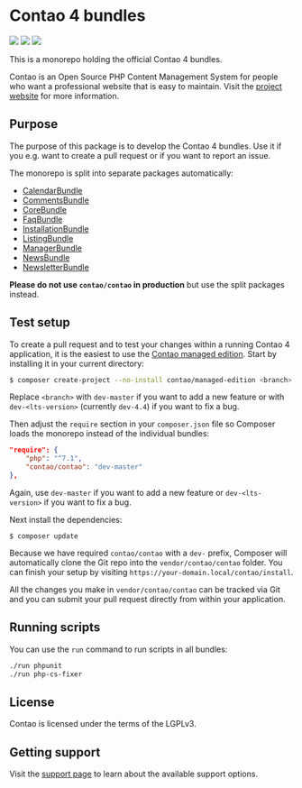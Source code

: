 # Contao 4 bundles

[![](https://img.shields.io/travis/contao/contao/master.svg?style=flat-square)](https://travis-ci.org/contao/contao/)
[![](https://img.shields.io/coveralls/contao/contao/master.svg?style=flat-square)](https://coveralls.io/github/contao/contao)
[![](https://img.shields.io/packagist/v/contao/contao.svg?style=flat-square)](https://packagist.org/packages/contao/contao)

This is a monorepo holding the official Contao 4 bundles.

Contao is an Open Source PHP Content Management System for people who want a
professional website that is easy to maintain. Visit the [project website][1]
for more information.

## Purpose

The purpose of this package is to develop the Contao 4 bundles. Use it if you
e.g. want to create a pull request or if you want to report an issue.

The monorepo is split into separate packages automatically:

 * [CalendarBundle](https://github.com/contao/calendar-bundle)
 * [CommentsBundle](https://github.com/contao/comments-bundle)
 * [CoreBundle](https://github.com/contao/core-bundle)
 * [FaqBundle](https://github.com/contao/faq-bundle)
 * [InstallationBundle](https://github.com/contao/installation-bundle)
 * [ListingBundle](https://github.com/contao/listing-bundle)
 * [ManagerBundle](https://github.com/contao/manager-bundle)
 * [NewsBundle](https://github.com/contao/news-bundle)
 * [NewsletterBundle](https://github.com/contao/newsletter-bundle)

**Please do not use `contao/contao` in production** but use the split packages
instead.

## Test setup

To create a pull request and to test your changes within a running Contao 4
application, it is the easiest to use the [Contao managed edition][3]. Start by
installing it in your current directory:

```bash
$ composer create-project --no-install contao/managed-edition <branch> .
```

Replace `<branch>` with `dev-master` if you want to add a new feature or with
`dev-<lts-version>` (currently `dev-4.4`) if you want to fix a bug.

Then adjust the `require` section in your `composer.json` file so Composer loads
the monorepo instead of the individual bundles:

```json
"require": {
    "php": "^7.1",
    "contao/contao": "dev-master"
},
```

Again, use `dev-master` if you want to add a new feature or `dev-<lts-version>`
if you want to fix a bug.

Next install the dependencies:

```
$ composer update
```

Because we have required `contao/contao` with a `dev-` prefix, Composer will
automatically clone the Git repo into the `vendor/contao/contao` folder. You can
finish your setup by visiting `https://your-domain.local/contao/install`.

All the changes you make in `vendor/contao/contao` can be tracked via Git and
you can submit your pull request directly from within your application.

## Running scripts

You can use the `run` command to run scripts in all bundles:

```bash
./run phpunit
./run php-cs-fixer
```

## License

Contao is licensed under the terms of the LGPLv3.

## Getting support

Visit the [support page][2] to learn about the available support options.

[1]: https://contao.org
[2]: https://contao.org/en/support.html
[3]: https://github.com/contao/managed-edition
